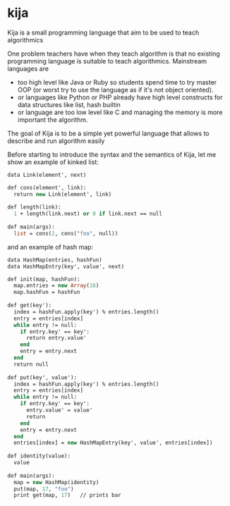 kija
====

Kija is a small programming language that aim to be used to teach algorithmics

One problem teachers have when they teach algorithm is that no existing programming language
is suitable to teach algorithmics.
Mainstream languages are 
 - too high level like Java or Ruby so students spend time to try master OOP
   (or worst try to use the language as if it's not object oriented). 
 - or languages like Python or PHP already have high level constructs for data structures
   like list, hash builtin
 - or language are too low level like C and managing the memory is more important
   the algorithm.

The goal of Kija is to be a simple yet powerful language that allows to describe and run algorithm easily

Before starting to introduce the syntax and the semantics of Kija,
let me show an example of kinked list:
``` OCAML
data Link(element', next)

def cons(element', link):
  return new Link(element', link)
  
def length(link):
  1 + length(link.next) or 0 if link.next == null
  
def main(args):
  list = cons(2, cons("foo", null))
```
and an example of hash map:
``` OCAML
data HashMap(entries, hashFun)
data HashMapEntry(key', value', next)

def init(map, hashFun):
  map.entries = new Array(16)
  map.hashFun = hashFun
  
def get(key'):
  index = hashFun.apply(key') % entries.length()
  entry = entries[index]
  while entry != null:
    if entry.key' == key':
      return entry.value'
    end
    entry = entry.next
  end
  return null
  
def put(key', value'):
  index = hashFun.apply(key') % entries.length()
  entry = entries[index]
  while entry != null:
    if entry.key' == key':
      entry.value' = value'
      return
    end
    entry = entry.next
  end
  entries[index] = new HashMapEntry(key', value', entries[index])
  
def identity(value):
  value
  
def main(args):
  map = new HashMap(identity)
  put(map, 17, "foo")
  print get(map, 17)   // prints bar
  
```

